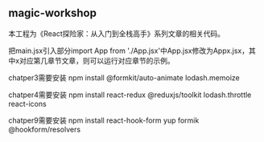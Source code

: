 
## magic-workshop

本工程为《React探险家：从入门到全栈高手》系列文章的相关代码。

把main.jsx引入部分import App from './App.jsx'中App.jsx修改为Appx.jsx，其中x对应第几章节文章，则可以运行对应章节的示例。


chatper3需要安装
npm install @formkit/auto-animate lodash.memoize

chatper4需要安装
npm install react-redux @reduxjs/toolkit lodash.throttle react-icons


chatper9需要安装
npm install react-hook-form yup formik @hookform/resolvers